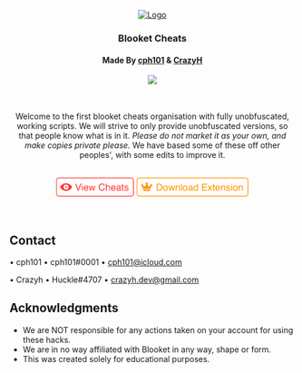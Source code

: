 <!-- PROJECT LOGO -->
<br />
<div align="center">
  <a href="https://github.com/Blooket-Cheats">
	 <img src="https://github.com/Blooket-Cheats/Blooket-Hacks/blob/main/images/animated_icon.gif?raw=true" alt="Logo" width="200" height="200" />
  </a>

<h3 align="center">Blooket Cheats</h3>
<h4 align="center">Made By <a href="https://github.com/cph101/">cph101</a> & <a href="https://github.com/crazyh2/">CrazyH</a></h4>

![](https://komarev.com/ghpvc/?username=Blooket-Cheats&color=red)

<br />

  <p align="center">
   Welcome to the first blooket cheats organisation with fully unobfuscated, working scripts.
   We will strive to only provide unobfuscated versions, so that people know what is in it.
   <i>Please do not market it as your own, and make copies private please.</i>
   We have based some of these off other peoples', with some edits to improve it.
    <br />
	  <br>
	  <div align="center">
		  <p>
		      <a href="https://github.com/Blooket-Cheats/Blooket-Hacks/"><img height="35px" src="https://raw.githubusercontent.com/Blooket-Cheats/.github/main/profile/viewCheats.svg"></a>
    <a href="https://github.com/Blooket-Cheats/Extension/"><img height="35px" src="https://raw.githubusercontent.com/Blooket-Cheats/.github/main/profile/extension.svg"></a>
</div>
  </p>
</div>
<br />

<!-- CONTACT -->
## Contact

•  cph101 • cph101\#<span>&#x30;&#x30;&#x30;</span>1 • cph101@icloud.com</span>

•  Crazyh • Huckle\#4707 • crazyh.dev@gmail.com

<!-- ACKNOWLEDGMENTS -->
## Acknowledgments

* []()We are NOT responsible for any actions taken on your account for using these hacks.
* []()We are in no way affiliated with Blooket in any way, shape or form.
* []()This was created solely for educational purposes.
